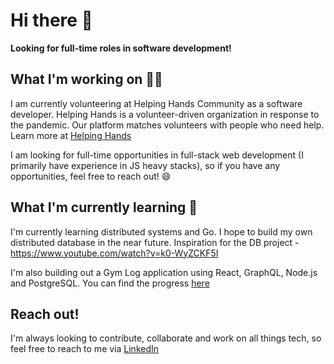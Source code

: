 # Hi there 👋

<!--
**raopg/raopg** is a ✨ _special_ ✨ repository because its `README.md` (this file) appears on your GitHub profile.

Here are some ideas to get you started:

- 🔭 I’m currently working on ...
- 🌱 I’m currently learning ...
- 👯 I’m looking to collaborate on ...
- 🤔 I’m looking for help with ...
- 💬 Ask me about ...
- 📫 How to reach me: ...
- 😄 Pronouns: ...
- ⚡ Fun fact: ...
-->

<b>Looking for full-time roles in software development!</b>

## What I'm working on :mechanic:

I am currently volunteering at Helping Hands Community as a software developer. Helping Hands is a volunteer-driven organization in response to the pandemic. Our platform matches volunteers with people who need help. Learn more at <a href="https://helpinghands.community/">Helping Hands</a>

I am looking for full-time opportunities in full-stack web development (I primarily have experience in JS heavy stacks), so if you have any opportunities, feel free to reach out! :smile:

## What I'm currently learning :triumph:
I'm currently learning distributed systems and Go. I hope to build my own distributed database in the near future.
Inspiration for the DB project - https://www.youtube.com/watch?v=k0-WyZCKF5I

I'm also building out a Gym Log application using React, GraphQL, Node.js and PostgreSQL. You can find the progress <a href=https://github.com/raopg/my-gym-log>here</a>

## Reach out!
I'm always looking to contribute, collaborate and work on all things tech, so feel free to reach to me via <a href="https://www.linkedin.com/in/raopg">LinkedIn</a>
